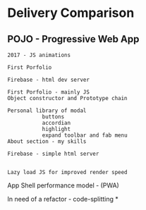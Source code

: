 # Delivery Comparison

## POJO - Progressive Web App 
```
2017 - JS animations 

First Porfolio

Firebase - html dev server

First Porfolio - mainly JS
Object constructor and Prototype chain

Personal library of modal
           buttons
           accordian
           highlight
           expand toolbar and fab menu
About section - my skills

Firebase - simple html server


Lazy load JS for improved render speed

```

App Shell performance model - (PWA)

In need of a refactor - code-splitting *